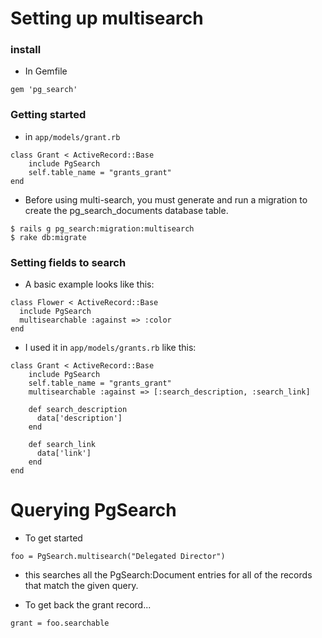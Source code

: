 # Setting up multisearch

### install

- In Gemfile

```
gem 'pg_search'
```

### Getting started

- in `app/models/grant.rb`

```
class Grant < ActiveRecord::Base
    include PgSearch
    self.table_name = "grants_grant"
end
```

- Before using multi-search, you must generate and run a migration to create the pg_search_documents database table.

```
$ rails g pg_search:migration:multisearch
$ rake db:migrate
```

### Setting fields to search

- A basic example looks like this:

```
class Flower < ActiveRecord::Base
  include PgSearch
  multisearchable :against => :color
end
```

- I used it in `app/models/grants.rb` like this:

```
class Grant < ActiveRecord::Base
    include PgSearch
    self.table_name = "grants_grant"
    multisearchable :against => [:search_description, :search_link]

    def search_description
      data['description']
    end

    def search_link
      data['link']
    end
end
```

# Querying PgSearch

- To get started

```
foo = PgSearch.multisearch("Delegated Director")
```

- this searches all the PgSearch:Document entries for all of the records that match the given query.

- To get back the grant record...

```
grant = foo.searchable
```
